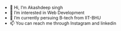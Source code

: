 - 👋 Hi, I’m Akashdeep singh
- 👀 I’m interested in Web Development
- 🌱 I’m currently persuing B-tech from IIT-BHU
- 📫 You can reach me through Instagram and linkedin


<!---
akashdeepsingh283/akashdeepsingh283 is a ✨ special ✨ repository because its `README.md` (this file) appears on your GitHub profile.
You can click the Preview link to take a look at your changes.
--->
